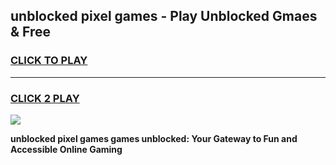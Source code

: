 
## unblocked pixel games - Play Unblocked Gmaes & Free
<h3>
<a href="https://news.freeplayer.one?title=unblocked_pixel_games&ref=23F">CLICK TO PLAY</a></h3>
<hr>

<h3>
<a href="https://news.freeplayer.one?title=unblocked_pixel_games&ref=23F">CLICK 2 PLAY</a>
  
</h3>

<a href="https://news.freeplayer.one?title=unblocked_pixel_games&ref=23F/"><img src="https://clearcache.store/games.png"></a>


**unblocked pixel games games unblocked: Your Gateway to Fun and Accessible Online Gaming**
